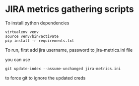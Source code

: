 # JIRA metrics gathering scripts

To install python dependencies

```
virtualenv venv
source venv/bin/activate
pip install -r requirements.txt
```

To run, first add jira username, password to jira-metrics.ini file

you can use 

```
git update-index --assume-unchanged jira-metrics.ini
```

to force git to ignore the updated creds

